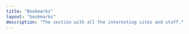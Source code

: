 ```yaml
---
title: "Bookmarks"
layout: "bookmarks"
description: "The section with all the interesting sites and stuff."
---
```


